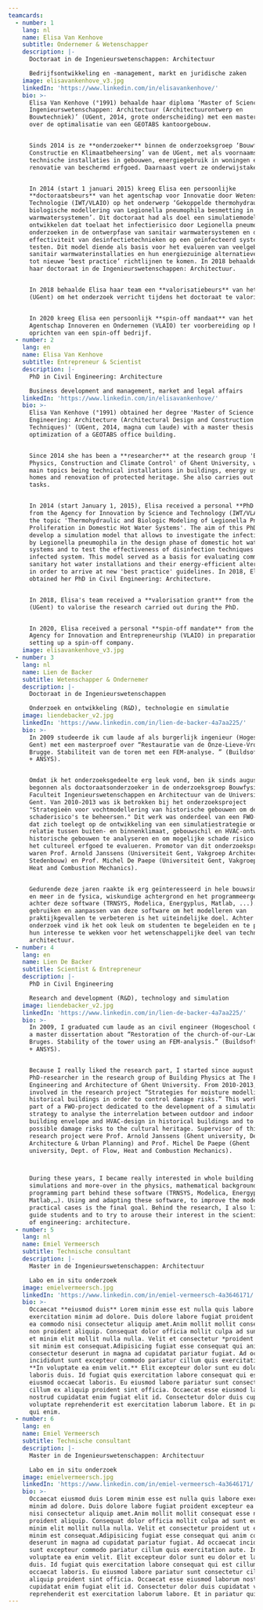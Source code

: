 ```yaml
---
teamcards:
  - number: 1
    lang: nl
    name: Elisa Van Kenhove
    subtitle: Ondernemer & Wetenschapper
    description: |-
      Doctoraat in de Ingenieurswetenschappen: Architectuur

      Bedrijfsontwikkeling en -management, markt en juridische zaken
    image: elisavankenhove_v3.jpg
    linkedIn: 'https://www.linkedin.com/in/elisavankenhove/'
    bio: >-
      Elisa Van Kenhove (°1991) behaalde haar diploma ‘Master of Science in de
      Ingenieurswetenschappen: Architectuur (Architectuurontwerp en
      Bouwtechniek)’ (UGent, 2014, grote onderscheiding) met een masterthesis
      over de optimalisatie van een GEOTABS kantoorgebouw.


      Sinds 2014 is ze **onderzoeker** binnen de onderzoeksgroep ‘Bouwfysica,
      Constructie en Klimaatbeheersing’ van de UGent, met als voornaamste topics
      technische installaties in gebouwen, energiegebruik in woningen en
      renovatie van beschermd erfgoed. Daarnaast voert ze onderwijstaken uit.


      In 2014 (start 1 januari 2015) kreeg Elisa een persoonlijke
      **doctoraatsbeurs** van het agentschap voor Innovatie door Wetenschap en
      Technologie (IWT/VLAIO) op het onderwerp ‘Gekoppelde thermohydraulische en
      biologische modellering van Legionella pneumophila besmetting in sanitair
      warmwatersystemen’. Dit doctoraat had als doel een simulatiemodel te
      ontwikkelen dat toelaat het infectierisico door Legionella pneumophila te
      onderzoeken in de ontwerpfase van sanitair warmwatersystemen en de
      effectiviteit van desinfectietechnieken op een geïnfecteerd systeem te
      testen. Dit model diende als basis voor het evalueren van veelgebruikte
      sanitair warmwaterinstallaties en hun energiezuinige alternatieven om zo
      tot nieuwe ‘best practice’ richtlijnen te komen. In 2018 behaalde Elisa
      haar doctoraat in de Ingenieurswetenschappen: Architectuur.


      In 2018 behaalde Elisa haar team een **valorisatiebeurs** van het IOF
      (UGent) om het onderzoek verricht tijdens het doctoraat te valoriseren.


      In 2020 kreeg Elisa een persoonlijk **spin-off mandaat** van het Vlaams
      Agentschap Innoveren en Ondernemen (VLAIO) ter voorbereiding op het
      oprichten van een spin-off bedrijf.
  - number: 2
    lang: en
    name: Elisa Van Kenhove
    subtitle: Entrepreneur & Scientist
    description: |-
      PhD in Civil Engineering: Architecture

      Business development and management, market and legal affairs
    linkedIn: 'https://www.linkedin.com/in/elisavankenhove/'
    bio: >-
      Elisa Van Kenhove (°1991) obtained her degree 'Master of Science in
      Engineering: Architecture (Architectural Design and Construction
      Techniques)' (UGent, 2014, magna cum laude) with a master thesis on the
      optimization of a GEOTABS office building.


      Since 2014 she has been a **researcher** at the research group 'Building
      Physics, Construction and Climate Control' of Ghent University, with her
      main topics being technical installations in buildings, energy use in
      homes and renovation of protected heritage. She also carries out teaching
      tasks.


      In 2014 (start January 1, 2015), Elisa received a personal **PhD grant**
      from the Agency for Innovation by Science and Technology (IWT/VLAIO) on
      the topic 'Thermohydraulic and Biologic Modeling of Legionella Pneumophila
      Proliferation in Domestic Hot Water Systems'. The aim of this PhD was to
      develop a simulation model that allows to investigate the infection risk
      by Legionella pneumophila in the design phase of domestic hot water
      systems and to test the effectiveness of disinfection techniques on an
      infected system. This model served as a basis for evaluating commonly used
      sanitary hot water installations and their energy-efficient alternatives
      in order to arrive at new 'best practice' guidelines. In 2018, Elisa
      obtained her PhD in Civil Engineering: Architecture.


      In 2018, Elisa's team received a **valorisation grant** from the IOF
      (UGent) to valorise the research carried out during the PhD.


      In 2020, Elisa received a personal **spin-off mandate** from the Flemish
      Agency for Innovation and Entrepreneurship (VLAIO) in preparation for
      setting up a spin-off company.
    image: elisavankenhove_v3.jpg
  - number: 3
    lang: nl
    name: Lien de Backer
    subtitle: Wetenschapper & Ondernemer
    description: |-
      Doctoraat in de Ingenieurswetenschappen

      Onderzoek en ontwikkeling (R&D), technologie en simulatie
    image: liendebacker_v2.jpg
    linkedIn: 'https://www.linkedin.com/in/lien-de-backer-4a7aa225/'
    bio: >-
      In 2009 studeerde ik cum laude af als burgerlijk ingenieur (Hogeschool
      Gent) met een masterproef over “Restauratie van de Onze-Lieve-Vrouwkerk te
      Brugge. Stabiliteit van de toren met een FEM-analyse. ” (Buildsoft-pakket
      + ANSYS).


      Omdat ik het onderzoeksgedeelte erg leuk vond, ben ik sinds augustus 2010
      begonnen als doctoraatsonderzoeker in de onderzoeksgroep Bouwfysica van de
      Faculteit Ingenieurswetenschappen en Architectuur van de Universiteit
      Gent. Van 2010-2013 was ik betrokken bij het onderzoeksproject
      "Strategieën voor vochtmodellering van historische gebouwen om de
      schaderisico's te beheersen." Dit werk was onderdeel van een FWO-project
      dat zich toelegt op de ontwikkeling van een simulatiestrategie om de
      relatie tussen buiten- en binnenklimaat, gebouwschil en HVAC-ontwerp in
      historische gebouwen te analyseren en om mogelijke schade risico's voor
      het cultureel erfgoed te evalueren. Promotor van dit onderzoeksproject
      waren Prof. Arnold Janssens (Universiteit Gent, Vakgroep Architectuur &
      Stedenbouw) en Prof. Michel De Paepe (Universiteit Gent, Vakgroep Flow,
      Heat and Combustion Mechanics).


      Gedurende deze jaren raakte ik erg geïnteresseerd in hele bouwsimulaties
      en meer in de fysica, wiskundige achtergrond en het programmeergedeelte
      achter deze software (TRNSYS, Modelica, Energyplus, Matlab, ...). Het
      gebruiken en aanpassen van deze software om het modelleren van
      praktijkgevallen te verbeteren is het uiteindelijke doel. Achter het
      onderzoek vind ik het ook leuk om studenten te begeleiden en te proberen
      hun interesse te wekken voor het wetenschappelijke deel van techniek:
      architectuur.
  - number: 4
    lang: en
    name: Lien De Backer
    subtitle: Scientist & Entrepreneur
    description: |-
      PhD in Civil Engineering

      Research and development (R&D), technology and simulation
    image: liendebacker_v2.jpg
    linkedIn: 'https://www.linkedin.com/in/lien-de-backer-4a7aa225/'
    bio: >-
      In 2009, I graduated cum laude as an civil engineer (Hogeschool Gent) with
      a master dissertation about “Restoration of the church-of-our-Lady in
      Bruges. Stability of the tower using an FEM-analysis.” (Buildsoft package
      + ANSYS).


      Because I really liked the research part, I started since august 2010 as a
      PhD-researcher in the research group of Building Physics at The Faculty of
      Engineering and Architecture of Ghent University. From 2010-2013, I was
      involved in the research project “Strategies for moisture modelling of
      historical buildings in order to control damage risks.” This work was a
      part of a FWO-project dedicated to the development of a simulation
      strategy to analyse the interrelation between outdoor and indoor climate,
      building envelope and HVAC-design in historical buildings and to evaluate
      possible damage risks to the cultural heritage. Supervisor of this
      research project were Prof. Arnold Janssens (Ghent university, Dept. of
      Architecture & Urban Planning) and Prof. Michel De Paepe (Ghent
      university, Dept. of Flow, Heat and Combustion Mechanics).



      During these years, I became really interested in whole building
      simulations and more-over in the physics, mathematical background and the
      programming part behind these software (TRNSYS, Modelica, Energyplus,
      Matlab,…). Using and adapting these software, to improve the modelling of
      practical cases is the final goal. Behind the research, I also like to
      guide students and to try to arouse their interest in the scientific part
      of engineering: architecture.
  - number: 5
    lang: nl
    name: Emiel Vermeersch
    subtitle: Technische consultant
    description: |-
      Master in de Ingenieurswetenschappen: Architectuur

      Labo en in situ onderzoek
    image: emielvermeersch.jpg
    linkedIn: 'https://www.linkedin.com/in/emiel-vermeersch-4a3646171/'
    bio: >-
      Occaecat **eiusmod duis** Lorem minim esse est nulla quis labore
      exercitation minim ad dolore. Duis dolore labore fugiat proident excepteur
      ea commodo nisi consectetur aliquip amet.Anim mollit mollit consequat esse
      non proident aliquip. Consequat dolor officia mollit culpa ad sunt eu ad
      et minim elit mollit nulla nulla. Velit et consectetur *proident ut* enim
      sit minim est consequat.Adipisicing fugiat esse consequat qui anim
      consectetur deserunt in magna ad cupidatat pariatur fugiat. Ad occaecat
      incididunt sunt excepteur commodo pariatur cillum quis exercitation aute.
      **In voluptate ea enim velit.** Elit excepteur dolor sunt eu dolor et
      laboris duis. Id fugiat quis exercitation labore consequat qui est cillum
      eiusmod occaecat laboris. Eu eiusmod labore pariatur sunt consectetur
      cillum ex aliquip proident sint officia. Occaecat esse eiusmod laborum
      nostrud cupidatat enim fugiat elit id. Consectetur dolor duis cupidatat
      voluptate reprehenderit est exercitation laborum labore. Et in pariatur
      qui enim.
  - number: 6
    lang: en
    name: Emiel Vermeersch
    subtitle: Technische consultant
    description: |-
      Master in de Ingenieurswetenschappen: Architectuur

      Labo en in situ onderzoek
    image: emielvermeersch.jpg
    linkedIn: 'https://www.linkedin.com/in/emiel-vermeersch-4a3646171/'
    bio: >-
      Occaecat eiusmod duis Lorem minim esse est nulla quis labore exercitation
      minim ad dolore. Duis dolore labore fugiat proident excepteur ea commodo
      nisi consectetur aliquip amet.Anim mollit mollit consequat esse non
      proident aliquip. Consequat dolor officia mollit culpa ad sunt eu ad et
      minim elit mollit nulla nulla. Velit et consectetur proident ut enim sit
      minim est consequat.Adipisicing fugiat esse consequat qui anim consectetur
      deserunt in magna ad cupidatat pariatur fugiat. Ad occaecat incididunt
      sunt excepteur commodo pariatur cillum quis exercitation aute. In
      voluptate ea enim velit. Elit excepteur dolor sunt eu dolor et laboris
      duis. Id fugiat quis exercitation labore consequat qui est cillum eiusmod
      occaecat laboris. Eu eiusmod labore pariatur sunt consectetur cillum ex
      aliquip proident sint officia. Occaecat esse eiusmod laborum nostrud
      cupidatat enim fugiat elit id. Consectetur dolor duis cupidatat voluptate
      reprehenderit est exercitation laborum labore. Et in pariatur qui enim.
---
```

